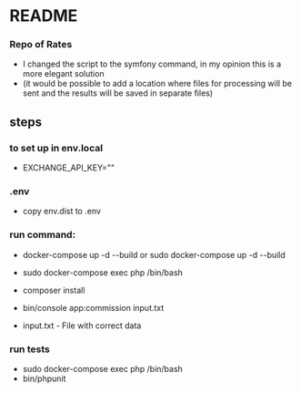 # README #

### Repo of Rates ###
* I changed the script to the symfony command, in my opinion this is a more elegant solution
* (it would be possible to add a location where files for processing will be sent and the results will be saved in separate files)

## steps
### to set up in env.local
* EXCHANGE_API_KEY=""
### .env
* copy env.dist to .env

### run command:
* docker-compose up -d --build  or sudo docker-compose up -d --build
* sudo docker-compose exec php /bin/bash
* composer install
* bin/console app:commission input.txt

* input.txt - File with correct data


### run tests 
* sudo docker-compose exec php /bin/bash
* bin/phpunit
